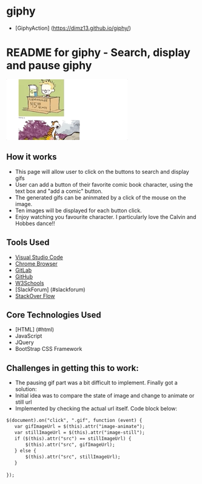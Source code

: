 

# giphy
- [GiphyAction] (https://dimz13.github.io/giphy/)

# README for giphy - Search, display and pause giphy
![giphyinaction](/giphy.gif)

## How it works
  - This page will allow user to click on the buttons to search and display gifs
  - User can add a button of their favorite comic book character, using the text box and "add a comic"    button.
  - The generated gifs can be aninmated by a click of the mouse on the image.
  - Ten images will be displayed for each button click.
  - Enjoy watching you favourite character. I particularly love the Calvin and Hobbes dance!!

    

## Tools Used

- [Visual Studio Code](#vscode)
- [Chrome Browser](#chrome)
- [GitLab](https://ucb.bootcampcontent.com/)
- [GitHub](https://github.com/)
- [W3Schools](https://www.w3schools.com/default.asp)
- [SlackForum] (#slackforum)
- [StackOver Flow](https://stackoverflow.com/)



## Core Technologies Used
 - [HTML] (#html)
 - JavaScript
 - JQuery
 - BootStrap CSS Framework

## Challenges in getting this to work:
 - The pausing gif part was a bit difficult to implement. Finally got a solution:
 - Initial idea was to compare the state of image and change to animate or still url
 - Implemented by checking the actual url itself. Code block below:
 ```jQuery
 $(document).on("click", ".gif", function (event) {
    var gifImageUrl = $(this).attr("image-animate");
    var stillImageUrl = $(this).attr("image-still");
    if ($(this).attr("src") == stillImageUrl) {
        $(this).attr("src", gifImageUrl);
    } else {
        $(this).attr("src", stillImageUrl);
    }

});
```


